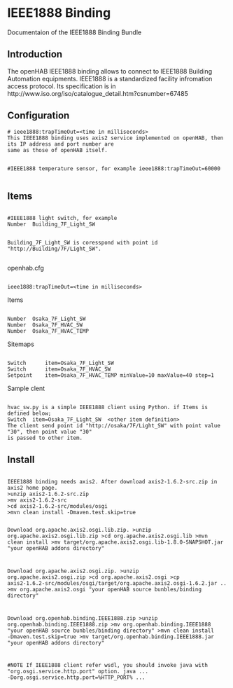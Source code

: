 <h1 class="gh-header-title instapaper_title">IEEE1888 Binding</h1>
Documentaion of the IEEE1888 Binding Bundle

<h2><a id="user-content-introduction" class="anchor" href="#introduction" aria-hidden="true"><span class="octicon octicon-link"></span></a>Introduction</h2>
The openHAB IEEE1888 binding allows to connect to IEEE1888 Building Automation equipments. IEEE1888 is a standardized facility infromation access protocol. Its specification is in http://www.iso.org/iso/catalogue_detail.htm?csnumber=67485

<h2><a id="user-content-configuration" class="anchor" href="#configuration" aria-hidden="true"><span class="octicon octicon-link"></span></a>Configuration</h2>
<pre><code># ieee1888:trapTimeOut=&lt;time in milliseconds&gt;
This IEEE1888 binding uses axis2 service implemented on openHAB, then its IP address and port number are 
same as those of openHAB itself.

#IEEE1888 temperature sensor, for example
ieee1888:trapTimeOut=60000
</code></pre>

<h2><a id="user-content-items" class="anchor" href="#items" aria-hidden="true"><span class="octicon octicon-link"></span></a>Items</h2>
<pre><code>
#IEEE1888 light switch, for example
Number  Building_7F_Light_SW

Building_7F_Light_SW is coresspond with point id "http://Building/7F/Light_SW".
</code></pre>

openhab.cfg
<pre><code>
ieee1888:trapTimeOut=&lt;time in milliseconds&gt;
</code></pre>
Items
<pre><code>
Number  Osaka_7F_Light_SW
Number  Osaka_7F_HVAC_SW
Number  Osaka_7F_HVAC_TEMP
</code></pre>
Sitemaps
<pre><code>
Switch 		item=Osaka_7F_Light_SW
Switch 		item=Osaka_7F_HVAC_SW
Setpoint	item=Osaka_7F_HVAC_TEMP	minValue=10 maxValue=40 step=1
</code></pre>
Sample clent
<pre><code>
hvac_sw.py is a simple IEEE1888 client using Python. if Items is defined below;
Switch  item=Osaka_7F_Light_SW  &lt;other item definition&gt;
The client send point id "http://osaka/7F/Light_SW" with point value "30", then point value "30" 
is passed to other item.
</code></pre>
<h2><a id="user-content-items" class="anchor" href="#install" aria-hidden="true"><span class="octicon octicon-link"></span></a>Install</h2>
<pre><code>
IEEE1888 binding needs axis2. After download axis2-1.6.2-src.zip in axis2 home page.
&gt;unzip axis2-1.6.2-src.zip
&gt;mv axis2-1.6.2-src 
&gt;cd axis2-1.6.2-src/modules/osgi
&gt;mvn clean install -Dmaven.test.skip=true

Download org.apache.axis2.osgi.lib.zip.
&gt;unzip org.apache.axis2.osgi.lib.zip
&gt;cd org.apache.axis2.osgi.lib
&gt;mvn clean install
&gt;mv target/org.apache.axis2.osgi.lib-1.8.0-SNAPSHOT.jar "your openHAB addons directory"

Download org.apache.axis2.osgi.zip.
&gt;unzip org.apache.axis2.osgi.zip
&gt;cd org.apache.axis2.osgi
&gt;cp axis2-1.6.2-src/modules/osgi/target/org.apache.axis2.osgi-1.6.2.jar ..
&gt;mv org.apache.axis2.osgi "your openHAB source bunbles/binding directory"

Download org.openhab.binding.IEEE1888.zip
&gt;unzip org.openhab.binding.IEEE1888.zip
&gt;mv org.openhab.binding.IEEE1888 "your openHAB source bunbles/binding directory"
&gt;mvn clean install -Dmaven.test.skip=true
&gt;mv target/org.openhab.binding.IEEE1888.jar "your openHAB addons directory"

#NOTE
If IEEE1888 client refer wsdl, you should invoke java with "org.osgi.service.http.port" option.
java ... -Dorg.osgi.service.http.port=%HTTP_PORT% ...
